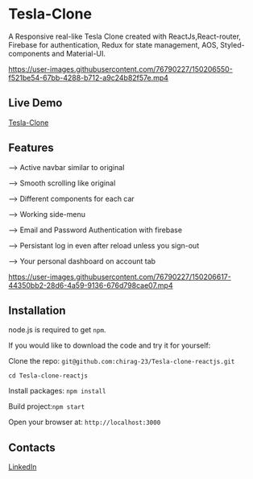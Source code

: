 # Tesla-Clone
A Responsive real-like Tesla Clone created with ReactJs,React-router, Firebase for authentication, Redux for state management, AOS, Styled-components and Material-UI.

https://user-images.githubusercontent.com/76790227/150206550-f521be54-67bb-4288-b712-a9c24b82f57e.mp4

## Live Demo 
<a href='https://tesla-clone-1000.web.app/' target="_blank">Tesla-Clone</a>

## Features
--> Active navbar similar to original

--> Smooth scrolling like original

--> Different components for each car

--> Working side-menu

--> Email and Password Authentication with firebase

--> Persistant log in even after reload unless you sign-out

--> Your personal dashboard on account tab

https://user-images.githubusercontent.com/76790227/150206617-44350bb2-28d6-4a59-9136-676d798cae07.mp4

## Installation

node.js is required to get `npm`.

If you would like to download the code and try it for yourself:

Clone the repo: `git@github.com:chirag-23/Tesla-clone-reactjs.git`

`cd Tesla-clone-reactjs`

Install packages: `npm install`

Build project:`npm start`

Open your browser at: `http://localhost:3000`

## Contacts
<a href="linkedin.com/in/harsh-vijay-ba6413193/" target="_blank"></i>LinkedIn</a>
